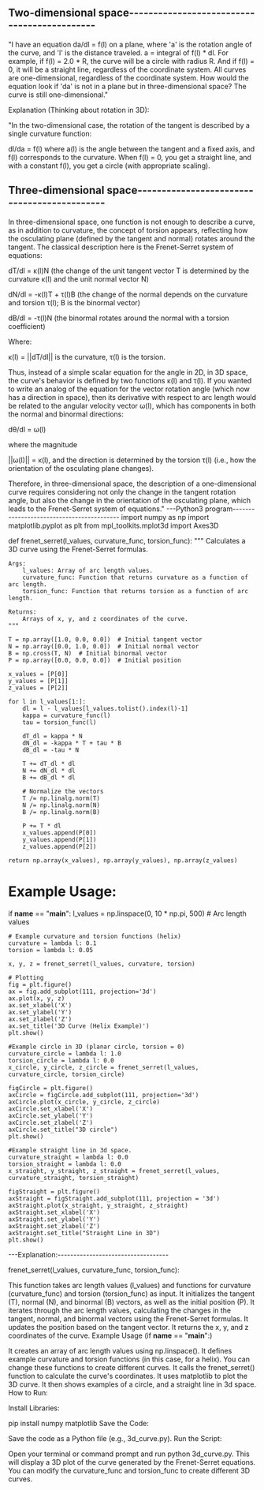 
## Two-dimensional space--------------------------------------------

"I have an equation da/dl = f(l) on a plane, where 'a' is the rotation angle of the curve, and 'l' is the distance traveled.
a = integral of f(l) * dl.
For example, if f(l) = 2.0 * R, the curve will be a circle with radius R.
And if f(l) = 0, it will be a straight line, regardless of the coordinate system.
All curves are one-dimensional, regardless of the coordinate system.
How would the equation look if 'da' is not in a plane but in three-dimensional space? The curve is still one-dimensional."

Explanation (Thinking about rotation in 3D):

"In the two-dimensional case, the rotation of the tangent is described by a single curvature function:

dl/da = f(l)
where a(l) is the angle between the tangent and a fixed axis, and
f(l) corresponds to the curvature.
When f(l) = 0, you get a straight line,
and with a constant f(l), you get a circle (with appropriate scaling).

## Three-dimensional space--------------------------------------------

In three-dimensional space, one function is not enough to describe a curve, as in addition to curvature, the concept of torsion appears, reflecting how the osculating plane (defined by the tangent and normal) rotates around the tangent. The classical description here is the Frenet-Serret system of equations:

dT/dl = κ(l)N
(the change of the unit tangent vector T is determined by the curvature κ(l) and the unit normal vector N)

dN/dl = -κ(l)T + τ(l)B
(the change of the normal depends on the curvature and torsion τ(l); B is the binormal vector)

dB/dl = -τ(l)N
(the binormal rotates around the normal with a torsion coefficient)

Where:

κ(l) = ||dT/dl|| is the curvature, τ(l) is the torsion.

Thus, instead of a simple scalar equation for the angle in 2D, in 3D space, the curve's behavior is defined by two functions κ(l) and τ(l).
If you wanted to write an analog of the equation for the vector rotation angle (which now has a direction in space), then its derivative with respect to arc length would be related to the angular velocity vector ω(l), which has components in both the normal and binormal directions:

dθ/dl = ω(l)

where the magnitude

||ω(l)|| = κ(l), and the direction is determined by the torsion τ(l) (i.e., how the orientation of the osculating plane changes).

Therefore, in three-dimensional space, the description of a one-dimensional curve requires considering not only the change in the tangent rotation angle, but also the change in the orientation of the osculating plane, which leads to the Frenet-Serret system of equations."
---Python3 program------------------------------------------
import numpy as np
import matplotlib.pyplot as plt
from mpl_toolkits.mplot3d import Axes3D

def frenet_serret(l_values, curvature_func, torsion_func):
    """
    Calculates a 3D curve using the Frenet-Serret formulas.

    Args:
        l_values: Array of arc length values.
        curvature_func: Function that returns curvature as a function of arc length.
        torsion_func: Function that returns torsion as a function of arc length.

    Returns:
        Arrays of x, y, and z coordinates of the curve.
    """

    T = np.array([1.0, 0.0, 0.0])  # Initial tangent vector
    N = np.array([0.0, 1.0, 0.0])  # Initial normal vector
    B = np.cross(T, N)  # Initial binormal vector
    P = np.array([0.0, 0.0, 0.0])  # Initial position

    x_values = [P[0]]
    y_values = [P[1]]
    z_values = [P[2]]

    for l in l_values[1:]:
        dl = l - l_values[l_values.tolist().index(l)-1]
        kappa = curvature_func(l)
        tau = torsion_func(l)

        dT_dl = kappa * N
        dN_dl = -kappa * T + tau * B
        dB_dl = -tau * N

        T += dT_dl * dl
        N += dN_dl * dl
        B += dB_dl * dl

        # Normalize the vectors
        T /= np.linalg.norm(T)
        N /= np.linalg.norm(N)
        B /= np.linalg.norm(B)

        P += T * dl
        x_values.append(P[0])
        y_values.append(P[1])
        z_values.append(P[2])

    return np.array(x_values), np.array(y_values), np.array(z_values)

# Example Usage:
if __name__ == "__main__":
    l_values = np.linspace(0, 10 * np.pi, 500)  # Arc length values

    # Example curvature and torsion functions (helix)
    curvature = lambda l: 0.1
    torsion = lambda l: 0.05

    x, y, z = frenet_serret(l_values, curvature, torsion)

    # Plotting
    fig = plt.figure()
    ax = fig.add_subplot(111, projection='3d')
    ax.plot(x, y, z)
    ax.set_xlabel('X')
    ax.set_ylabel('Y')
    ax.set_zlabel('Z')
    ax.set_title('3D Curve (Helix Example)')
    plt.show()

    #Example circle in 3D (planar circle, torsion = 0)
    curvature_circle = lambda l: 1.0
    torsion_circle = lambda l: 0.0
    x_circle, y_circle, z_circle = frenet_serret(l_values, curvature_circle, torsion_circle)

    figCircle = plt.figure()
    axCircle = figCircle.add_subplot(111, projection='3d')
    axCircle.plot(x_circle, y_circle, z_circle)
    axCircle.set_xlabel('X')
    axCircle.set_ylabel('Y')
    axCircle.set_zlabel('Z')
    axCircle.set_title("3D circle")
    plt.show()

    #Example straight line in 3d space.
    curvature_straight = lambda l: 0.0
    torsion_straight = lambda l: 0.0
    x_straight, y_straight, z_straight = frenet_serret(l_values, curvature_straight, torsion_straight)

    figStraight = plt.figure()
    axStraight = figStraight.add_subplot(111, projection = '3d')
    axStraight.plot(x_straight, y_straight, z_straight)
    axStraight.set_xlabel('X')
    axStraight.set_ylabel('Y')
    axStraight.set_zlabel('Z')
    axStraight.set_title("Straight Line in 3D")
    plt.show()
    
---Explanation:-----------------------------------

frenet_serret(l_values, curvature_func, torsion_func):

This function takes arc length values (l_values) and functions for curvature (curvature_func) and torsion (torsion_func) as input.
It initializes the tangent (T), normal (N), and binormal (B) vectors, as well as the initial position (P).
It iterates through the arc length values, calculating the changes in the tangent, normal, and binormal vectors using the Frenet-Serret formulas.
It updates the position based on the tangent vector.
It returns the x, y, and z coordinates of the curve.
Example Usage (if __name__ == "__main__":)

It creates an array of arc length values using np.linspace().
It defines example curvature and torsion functions (in this case, for a helix). You can change these functions to create different curves.
It calls the frenet_serret() function to calculate the curve's coordinates.
It uses matplotlib to plot the 3D curve.
It then shows examples of a circle, and a straight line in 3d space.
How to Run:

Install Libraries:

pip install numpy matplotlib
Save the Code:

Save the code as a Python file (e.g., 3d_curve.py).
Run the Script:

Open your terminal or command prompt and run python 3d_curve.py.
This will display a 3D plot of the curve generated by the Frenet-Serret equations. You can modify the curvature_func and torsion_func to create different 3D curves.
    










